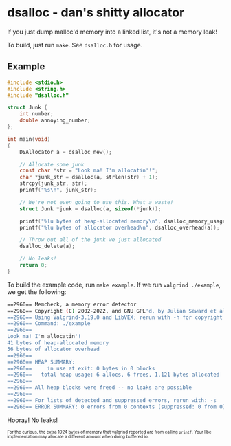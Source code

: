 # dsalloc - dan's shitty allocator

If you just dump malloc'd memory into a linked list, it's not a memory leak!

To build, just run `make`. See `dsalloc.h` for usage.

## Example
``` C
#include <stdio.h>
#include <string.h>
#include "dsalloc.h"

struct Junk {
    int number;
    double annoying_number;
};

int main(void)
{
    DSAllocator a = dsalloc_new();

    // Allocate some junk
    const char *str = "Look ma! I'm allocatin'!";
    char *junk_str = dsalloc(a, strlen(str) + 1);
    strcpy(junk_str, str);
    printf("%s\n", junk_str);

    // We're not even going to use this. What a waste!
    struct Junk *junk = dsalloc(a, sizeof(*junk));

    printf("%lu bytes of heap-allocated memory\n", dsalloc_memory_usage(a));
    printf("%lu bytes of allocator overhead\n", dsalloc_overhead(a));

    // Throw out all of the junk we just allocated
    dsalloc_delete(a);

    // No leaks!
    return 0;
}
```
To build the example code, run `make example`. If we run `valgrind ./example`, we get the following:
``` sh
==2960== Memcheck, a memory error detector
==2960== Copyright (C) 2002-2022, and GNU GPL'd, by Julian Seward et al.
==2960== Using Valgrind-3.19.0 and LibVEX; rerun with -h for copyright info
==2960== Command: ./example
==2960==
Look ma! I'm allocatin'!
41 bytes of heap-allocated memory
56 bytes of allocator overhead
==2960==
==2960== HEAP SUMMARY:
==2960==     in use at exit: 0 bytes in 0 blocks
==2960==   total heap usage: 6 allocs, 6 frees, 1,121 bytes allocated
==2960==
==2960== All heap blocks were freed -- no leaks are possible
==2960==
==2960== For lists of detected and suppressed errors, rerun with: -s
==2960== ERROR SUMMARY: 0 errors from 0 contexts (suppressed: 0 from 0)
```
Hooray! No leaks!

<sub><sub>For the curious, the extra 1024 bytes of memory that valgrind reported are from calling `printf`. Your libc implementation may allocate a different amount when doing buffered io.</sub></sub>
